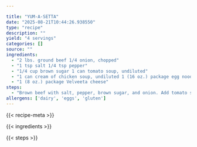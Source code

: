 ```yaml
---

title: "YUM-A-SETTA"
date: "2025-08-21T10:44:26.938550"
type: "recipe"
description: ""
yield: "4 servings"
categories: []
source: ""
ingredients:
  - "2 lbs. ground beef 1/4 onion, chopped"
  - "1 tsp salt 1/4 tsp pepper"
  - "1/4 cup brown sugar 1 can tomato soup, undiluted"
  - "1 can cream of chicken soup, undiluted 1 (16 oz.) package egg noodles"
  - "1 (8 oz.) package Velveeta cheese"
steps:
  - "Brown beef with salt, pepper, brown sugar, and onion. Add tomato soup. Cook noodles, drain. Add cream of chicken soup to noodles. Layer hamburger mixture, noodle mixture, and shredded Velveeta cheese in casserole dish, ending with cheese. Cover with foil and bake 30 minutes at 350 degrees."
allergens: ['dairy', 'eggs', 'gluten']
---
```


{{< recipe-meta >}}

{{< ingredients >}}

{{< steps >}}
